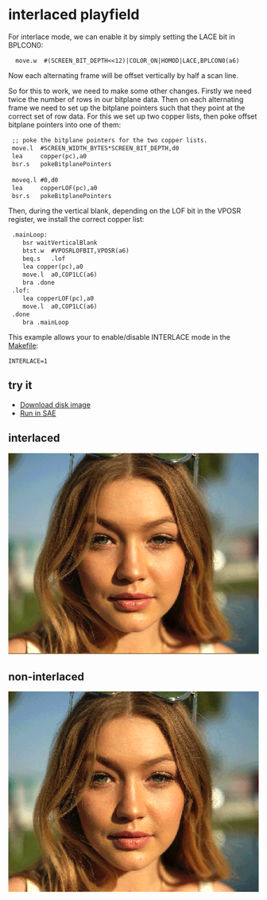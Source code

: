 interlaced playfield
====================

For interlace mode, we can enable it by simply setting the LACE bit in BPLCON0:

  ```
	move.w	#(SCREEN_BIT_DEPTH<<12)|COLOR_ON|HOMOD|LACE,BPLCON0(a6)
```

Now each alternating frame will be offset vertically by half a scan line.

So for this to work, we need to make some other changes.  Firstly we need twice the number of rows in our bitplane data.  Then on each alternating frame we need to set up the bitplane pointers such that they point at the correct set of row data. For this we set up two copper lists, then poke offset bitplane pointers into one of them:

   ```
	;; poke the bitplane pointers for the two copper lists.
	move.l	#SCREEN_WIDTH_BYTES*SCREEN_BIT_DEPTH,d0
	lea 	copper(pc),a0
	bsr.s	pokeBitplanePointers
	
	moveq.l	#0,d0
	lea 	copperLOF(pc),a0
	bsr.s	pokeBitplanePointers	
```

Then, during the vertical blank, depending on the LOF bit in the VPOSR register, we install the correct copper list:

```
 .mainLoop:
	bsr	waitVerticalBlank
	btst.w	#VPOSRLOFBIT,VPOSR(a6)
	beq.s	.lof
	lea	copper(pc),a0
	move.l	a0,COP1LC(a6)
	bra	.done
 .lof:
	lea	copperLOF(pc),a0
	move.l	a0,COP1LC(a6)
 .done
	bra	.mainLoop
```

This example allows your to enable/disable INTERLACE mode in the [Makefile](Makefile):

```
INTERLACE=1
```

try it
------
  * [Download disk image](bin/lace_mode.adf?raw=true)
  * <a href="http://alpine9000.github.io/ScriptedAmigaEmulator/#amiga_examples/lace_mode.adf" target="_blank">Run in SAE</a>


interlaced
----------
![interlaced](screenshots/laced.png?raw=true)

non-interlaced
--------------
![non-interlaced](../013.dithered_ham/screenshots/dithered.png?raw=true)
